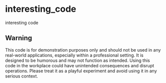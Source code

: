 # interesting_code

interesting code

## Warning

This code is for demonstration purposes only and should not be used in any real-world applications, especially within a professional setting. It is designed to be humorous and may not function as intended. Using this code in the workplace could have unintended consequences and disrupt operations. Please treat it as a playful experiment and avoid using it in any serious context.
